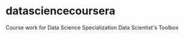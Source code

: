 datasciencecoursera
===================

Course work for Data Science Specialization
Data Scientist's Toolbox
